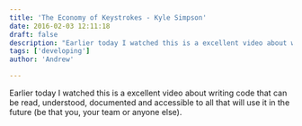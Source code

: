 ```yaml
---
title: 'The Economy of Keystrokes - Kyle Simpson'
date: 2016-02-03 12:11:18
draft: false
description: "Earlier today I watched this is a excellent video about writing code that can be read, understood, documented and accessible to all that will use it in the future (be that you, your team or anyone else)."
tags: ['developing']
author: 'Andrew'

---
```


Earlier today I watched this is a excellent video about writing code that can be read, understood, documented and accessible to all that will use it in the future (be that you, your team or anyone else).
